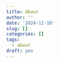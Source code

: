 ```yaml
---
title: About
author: ''
date: '2024-12-10'
slug: []
categories: []
tags:
  - about
draft: yes
---
```

